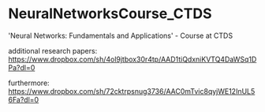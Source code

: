 # NeuralNetworksCourse_CTDS
'Neural Networks: Fundamentals and Applications' - Course at CTDS

additional research papers: https://www.dropbox.com/sh/4ol9jtbox30r4tp/AAD1tiQdxniKVTQ4DaWSq1DPa?dl=0

furthermore: https://www.dropbox.com/sh/72cktrpsnug3736/AAC0mTvic8qyjWE12InUL56Fa?dl=0

